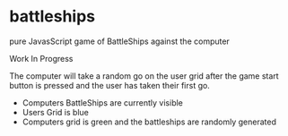 # battleships

pure JavasScript game of BattleShips against the computer

Work In Progress

The computer will take a random go on the user grid after the game start button is pressed and the user has taken their first go.

- Computers BattleShips are currently visible
- Users Grid is blue
- Computers grid is green and the battleships are randomly generated
